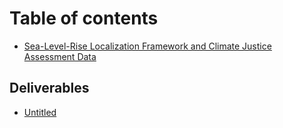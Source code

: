# Table of contents

* [Sea-Level-Rise Localization Framework and Climate Justice Assessment Data](README.md)

## Deliverables

* [Untitled](deliverables/untitled.md)

